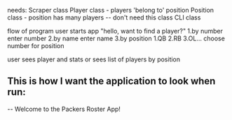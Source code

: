 needs:
  Scraper class
  Player class - players 'belong to' position
  Position class - position has many players -- don't need this class
  CLI class
  
flow of program
 user starts app
 "hello, want to find a player?"
    1.by number
      enter number
    2.by name
      enter name
    3.by position
      1.QB
      2.RB
      3.OL...
      choose number for position
      
  user sees player and stats
  or
  sees list of players by position
  
  ## This is how I want the application to look when run:
  
  -- Welcome to the Packers Roster App! 
  
  
  
  
  
  
  
  